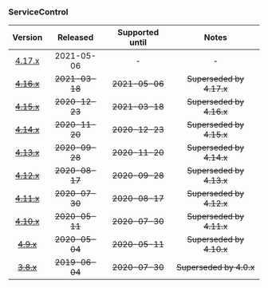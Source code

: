 ### ServiceControl

| Version   | Released       | Supported until   | Notes                             |
|:---------:|:--------------:|:-----------------:|:---------------------------------:|
| [4.17.x](https://www.nuget.org/packages/Particular.PlatformSample.ServiceControl/4.17.0) | 2021-05-06     | -                 | -                                 |
| [~~4.16.x~~](https://www.nuget.org/packages/Particular.PlatformSample.ServiceControl/4.16.0) | ~~2021-03-18~~ | ~~2021-05-06~~    | ~~Superseded by 4.17.x~~          |
| [~~4.15.x~~](https://www.nuget.org/packages/Particular.PlatformSample.ServiceControl/4.15.1) | ~~2020-12-23~~ | ~~2021-03-18~~    | ~~Superseded by 4.16.x~~          |
| [~~4.14.x~~](https://www.nuget.org/packages/Particular.PlatformSample.ServiceControl/4.14.2) | ~~2020-11-20~~ | ~~2020-12-23~~    | ~~Superseded by 4.15.x~~          |
| [~~4.13.x~~](https://www.nuget.org/packages/Particular.PlatformSample.ServiceControl/4.13.4) | ~~2020-09-28~~ | ~~2020-11-20~~    | ~~Superseded by 4.14.x~~          |
| [~~4.12.x~~](https://www.nuget.org/packages/Particular.PlatformSample.ServiceControl/4.12.1) | ~~2020-08-17~~ | ~~2020-09-28~~    | ~~Superseded by 4.13.x~~          |
| [~~4.11.x~~](https://www.nuget.org/packages/Particular.PlatformSample.ServiceControl/4.11.0) | ~~2020-07-30~~ | ~~2020-08-17~~    | ~~Superseded by 4.12.x~~          |
| [~~4.10.x~~](https://www.nuget.org/packages/Particular.PlatformSample.ServiceControl/4.10.2) | ~~2020-05-11~~ | ~~2020-07-30~~    | ~~Superseded by 4.11.x~~          |
| [~~4.9.x~~](https://www.nuget.org/packages/Particular.PlatformSample.ServiceControl/4.9.0) | ~~2020-05-04~~ | ~~2020-05-11~~    | ~~Superseded by 4.10.x~~          |
| [~~3.8.x~~](https://www.nuget.org/packages/Particular.PlatformSample.ServiceControl/3.8.4) | ~~2019-06-04~~ | ~~2020-07-30~~    | ~~Superseded by 4.0.x~~           |

